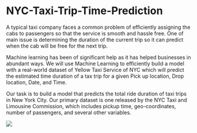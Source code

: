 # NYC-Taxi-Trip-Time-Prediction

A typical taxi company faces a common problem of efficiently assigning the cabs to passengers so that the service is smooth and hassle free. One of main issue is determining the duration of the current trip so it can predict when the cab will be free for the next trip.

Machine learning has been of significant help as it has helped businesses in abundant ways. We will use Machine Learning to efficiently build a model with a real-world dataset of Yellow Taxi Service of NYC which will predict the estimated time duration of a tax trip for a given Pick up location, Drop location, Date, and Time.

Our task is to build a model that predicts the total ride duration of taxi trips in New York City. Our primary dataset is one released by the NYC Taxi and Limousine Commission, which includes pickup time, geo-coordinates, number of passengers, and several other variables.

<img src="https://user-images.githubusercontent.com/67505914/201517334-eb12a7b1-9825-4560-8d83-a653b8bbe735.png" />
